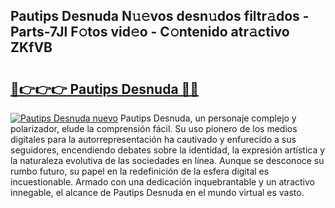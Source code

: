 ## Pautips Desnuda N𝚞𝚎vos desn𝚞dos filtr𝚊dos - Parts-7Jl F𝚘tos vid𝚎o - C𝚘ntenido atr𝚊ctivo ZKfVB

# <h2><a href="http://mbcnbg.tromn.icu/?c=Pautips+Desnuda">🔗👉👉👉 Pautips Desnuda 🔗🔗</a></h2>

[![Pautips Desnuda nuevo](https://i.imgur.com/pEAQMta.gif)](http://mbcnbg.tromn.icu/?c=Pautips+Desnuda)
Pautips Desnuda, un personaje complejo y polarizador, elude la comprensión fácil. Su uso pionero de los medios digitales para la autorrepresentación ha cautivado y enfurecido a sus seguidores, encendiendo debates sobre la identidad, la expresión artística y la naturaleza evolutiva de las sociedades en línea. Aunque se desconoce su rumbo futuro, su papel en la redefinición de la esfera digital es incuestionable. Armado con una dedicación inquebrantable y un atractivo innegable, el alcance de Pautips Desnuda en el mundo virtual es vasto.
